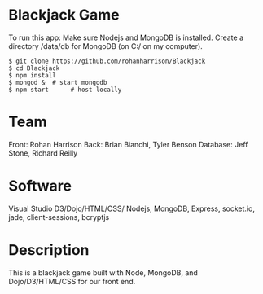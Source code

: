 # Blackjack Game
To run this app:
Make sure Nodejs and MongoDB is installed.
Create a directory /data/db for MongoDB (on C:/ on my computer).
```console
$ git clone https://github.com/rohanharrison/Blackjack
$ cd Blackjack
$ npm install
$ mongod &  # start mongodb
$ npm start      # host locally
```
# Team
Front: Rohan Harrison
Back: Brian Bianchi, Tyler Benson
Database: Jeff Stone, Richard Reilly

# Software
Visual Studio 
D3/Dojo/HTML/CSS/
Nodejs, MongoDB, Express, socket.io, jade, client-sessions, bcryptjs

# Description
This is a blackjack game built with Node, MongoDB, and Dojo/D3/HTML/CSS for our front end.
